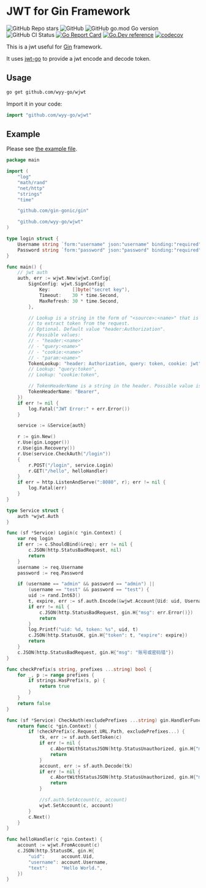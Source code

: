 # JWT for Gin Framework

![GitHub Repo stars](https://img.shields.io/github/stars/wyy-go/wjwt?style=social)
![GitHub](https://img.shields.io/github/license/wyy-go/wjwt)
![GitHub go.mod Go version](https://img.shields.io/github/go-mod/go-version/wyy-go/wjwt)
![GitHub CI Status](https://img.shields.io/github/workflow/status/wyy-go/wjwt/ci?label=CI)
[![Go Report Card](https://goreportcard.com/badge/github.com/wyy-go/wjwt)](https://goreportcard.com/report/github.com/wyy-go/wjwt)
[![Go.Dev reference](https://img.shields.io/badge/go.dev-reference-blue?logo=go&logoColor=white)](https://pkg.go.dev/github.com/wyy-go/wjwt?tab=doc)
[![codecov](https://codecov.io/gh/wyy-go/wjwt/branch/main/graph/badge.svg)](https://codecov.io/gh/wyy-go/wjwt)

This is a jwt useful for [Gin](https://github.com/gin-gonic/gin) framework.

It uses [jwt-go](https://github.com/golang-jwt/jwt) to provide a jwt encode and decode token.

## Usage

```sh
go get github.com/wyy-go/wjwt
```

Import it in your code:

```go
import "github.com/wyy-go/wjwt"
```

## Example

Please see [the example file](_example/main.go).

[embedmd]:# (_example/main.go go)
```go
package main

import (
	"log"
	"math/rand"
	"net/http"
	"strings"
	"time"

	"github.com/gin-gonic/gin"

	"github.com/wyy-go/wjwt"
)

type login struct {
	Username string `form:"username" json:"username" binding:"required"`
	Password string `form:"password" json:"password" binding:"required"`
}

func main() {
	// jwt auth
	auth, err := wjwt.New(wjwt.Config{
		SignConfig: wjwt.SignConfig{
			Key:        []byte("secret key"),
			Timeout:    30 * time.Second,
			MaxRefresh: 30 * time.Second,
		},

		// Lookup is a string in the form of "<source>:<name>" that is used
		// to extract token from the request.
		// Optional. Default value "header:Authorization".
		// Possible values:
		// - "header:<name>"
		// - "query:<name>"
		// - "cookie:<name>"
		// - "param:<name>"
		TokenLookup: "header: Authorization, query: token, cookie: jwt",
		// Lookup: "query:token",
		// Lookup: "cookie:token",

		// TokenHeaderName is a string in the header. Possible value is "Bearer"
		TokenHeaderName: "Bearer",
	})
	if err != nil {
		log.Fatal("JWT Error:" + err.Error())
	}

	service := &Service{auth}

	r := gin.New()
	r.Use(gin.Logger())
	r.Use(gin.Recovery())
	r.Use(service.CheckAuth("/login"))
	{
		r.POST("/login", service.Login)
		r.GET("/hello", helloHandler)
	}
	if err = http.ListenAndServe(":8080", r); err != nil {
		log.Fatal(err)
	}
}

type Service struct {
	auth *wjwt.Auth
}

func (sf *Service) Login(c *gin.Context) {
	var req login
	if err := c.ShouldBind(&req); err != nil {
		c.JSON(http.StatusBadRequest, nil)
		return
	}
	username := req.Username
	password := req.Password

	if (username == "admin" && password == "admin") ||
		(username == "test" && password == "test") {
		uid := rand.Int63()
		t, expire, err := sf.auth.Encode(&wjwt.Account{Uid: uid, Username: "admin"})
		if err != nil {
			c.JSON(http.StatusBadRequest, gin.H{"msg": err.Error()})
			return
		}
		log.Printf("uid: %d, token: %s", uid, t)
		c.JSON(http.StatusOK, gin.H{"token": t, "expire": expire})
		return
	}
	c.JSON(http.StatusBadRequest, gin.H{"msg": "账号或密码错"})
}

func checkPrefix(s string, prefixes ...string) bool {
	for _, p := range prefixes {
		if strings.HasPrefix(s, p) {
			return true
		}
	}
	return false
}

func (sf *Service) CheckAuth(excludePrefixes ...string) gin.HandlerFunc {
	return func(c *gin.Context) {
		if !checkPrefix(c.Request.URL.Path, excludePrefixes...) {
			tk, err := sf.auth.GetToken(c)
			if err != nil {
				c.AbortWithStatusJSON(http.StatusUnauthorized, gin.H{"msg": err.Error()})
				return
			}
			account, err := sf.auth.Decode(tk)
			if err != nil {
				c.AbortWithStatusJSON(http.StatusUnauthorized, gin.H{"msg": err.Error()})
				return
			}

			//sf.auth.SetAccount(c, account)
			wjwt.SetAccount(c, account)
		}
		c.Next()
	}
}

func helloHandler(c *gin.Context) {
	account := wjwt.FromAccount(c)
	c.JSON(http.StatusOK, gin.H{
		"uid":      account.Uid,
		"username": account.Username,
		"text":     "Hello World.",
	})
}
```